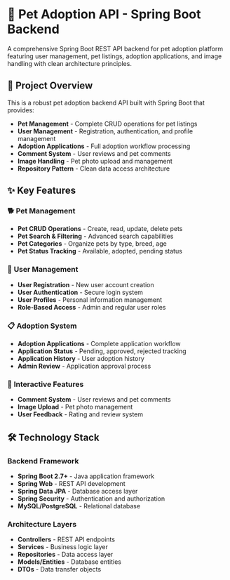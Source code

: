 # 🐾 **Pet Adoption API - Spring Boot Backend**

A comprehensive Spring Boot REST API backend for pet adoption platform featuring user management, pet listings, adoption applications, and image handling with clean architecture principles.

## 🚀 **Project Overview**

This is a robust pet adoption backend API built with Spring Boot that provides:

- **Pet Management** - Complete CRUD operations for pet listings
- **User Management** - Registration, authentication, and profile management
- **Adoption Applications** - Full adoption workflow processing
- **Comment System** - User reviews and pet comments
- **Image Handling** - Pet photo upload and management
- **Repository Pattern** - Clean data access architecture

## ✨ **Key Features**

### 🐕 **Pet Management**
- **Pet CRUD Operations** - Create, read, update, delete pets
- **Pet Search & Filtering** - Advanced search capabilities
- **Pet Categories** - Organize pets by type, breed, age
- **Pet Status Tracking** - Available, adopted, pending status

### 👤 **User Management**
- **User Registration** - New user account creation
- **User Authentication** - Secure login system
- **User Profiles** - Personal information management
- **Role-Based Access** - Admin and regular user roles

### 📋 **Adoption System**
- **Adoption Applications** - Complete application workflow
- **Application Status** - Pending, approved, rejected tracking
- **Application History** - User adoption history
- **Admin Review** - Application approval process

### 💬 **Interactive Features**
- **Comment System** - User reviews and pet comments
- **Image Upload** - Pet photo management
- **User Feedback** - Rating and review system

## 🛠️ **Technology Stack**

### **Backend Framework**
- **Spring Boot 2.7+** - Java application framework
- **Spring Web** - REST API development
- **Spring Data JPA** - Database access layer
- **Spring Security** - Authentication and authorization
- **MySQL/PostgreSQL** - Relational database

### **Architecture Layers**
- **Controllers** - REST API endpoints
- **Services** - Business logic layer
- **Repositories** - Data access layer
- **Models/Entities** - Database entities
- **DTOs** - Data transfer objects
